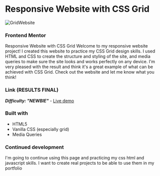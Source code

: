 # Responsive Website with CSS Grid

![GridWebsite](/design/desktop-design.jpg)

### Frontend Mentor
Responsive Website with CSS Grid
Welcome to my responsive website project! I created this website to practice my CSS Grid design skills. I used HTML and CSS to create the structure and styling of the site, and media queries to make sure the site looks and works perfectly on any device. I'm very pleased with the result and think it's a great example of what can be achieved with CSS Grid. Check out the website and let me know what you think!

### Link (RESULTS FINAL)
***Difficulty: "NEWBIE"*** - [Live demo](https://grid-mateo-bodini.netlify.app/)

### Built with

- HTML5
- Vanilla CSS (especially grid)
- Media Queries

### Continued development

I'm going to continue using this page and practicing my css html and javascript skills. I want to create real projects to be able to use them in my portfolio

